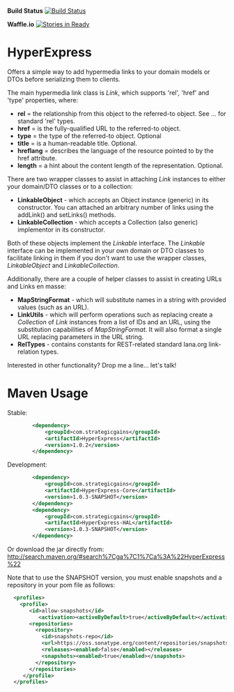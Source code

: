 **Build Status** [![Build Status](https://buildhive.cloudbees.com/job/RestExpress/job/HyperExpress/badge/icon)](https://buildhive.cloudbees.com/job/RestExpress/job/HyperExpress/)

**Waffle.io** [![Stories in Ready](https://badge.waffle.io/RestExpress/HyperExpress.png?label=ready)](https://waffle.io/RestExpress/HyperExpress)

HyperExpress
============

Offers a simple way to add hypermedia links to your domain models or DTOs before serializing them to clients.

The main hypermedia link class is *Link*, which supports 'rel', 'href' and 'type' properties, where:

* **rel** = the relationship from this object to the referred-to object. See ... for standard 'rel' types.
* **href** = is the fully-qualified URL to the referred-to object.
* **type** = the type of the referred-to object. Optional
* **title** = is a human-readable title. Optional.
* **hreflang** = describes the language of the resource pointed to by the href attribute.
* **length** = a hint about the content length of the representation. Optional.

There are two wrapper classes to assist in attaching *Link* instances to either your domain/DTO classes or to a collection:

* **LinkableObject** - which accepts an Object instance (generic) in its constructor. You can attached an arbitrary number of links using the addLink() and setLinks() methods.
* **LinkableCollection** - which accepts a Collection (also generic) implementor in its constructor.

Both of these objects implement the *Linkable* interface.  The *Linkable* interface can be implemented in your own domain or DTO classes to facilitate linking in them if you don't want to use the wrapper classes, *LinkableObject* and *LinkableCollection*.

Additionally, there are a couple of helper classes to assist in creating URLs and Links en masse:

* **MapStringFormat** - which will substitute names in a string with provided values (such as an URL).
* **LinkUtils** - which will perform operations such as replacing create a *Collection* of *Link* instances from a list of IDs and an URL, using the substitution capabilities of *MapStringFormat*.  It will also format a single URL replacing parameters in the URL string.
* **RelTypes** - contains constants for REST-related standard Iana.org link-relation types.

Interested in other functionality?  Drop me a line... let's talk!

Maven Usage
===========
Stable:
```xml
		<dependency>
			<groupId>com.strategicgains</groupId>
			<artifactId>HyperExpress</artifactId>
			<version>1.0.2</version>
		</dependency>
```
Development:
```xml
		<dependency>
			<groupId>com.strategicgains</groupId>
			<artifactId>HyperExpress-Core</artifactId>
			<version>1.0.3-SNAPSHOT</version>
		</dependency>
		<dependency>
			<groupId>com.strategicgains</groupId>
			<artifactId>HyperExpress-HAL</artifactId>
			<version>1.0.3-SNAPSHOT</version>
		</dependency>
```
Or download the jar directly from: 
http://search.maven.org/#search%7Cga%7C1%7Ca%3A%22HyperExpress%22

Note that to use the SNAPSHOT version, you must enable snapshots and a repository in your pom file as follows:
```xml
  <profiles>
    <profile>
       <id>allow-snapshots</id>
          <activation><activeByDefault>true</activeByDefault></activation>
       <repositories>
         <repository>
           <id>snapshots-repo</id>
           <url>https://oss.sonatype.org/content/repositories/snapshots</url>
           <releases><enabled>false</enabled></releases>
           <snapshots><enabled>true</enabled></snapshots>
         </repository>
       </repositories>
     </profile>
  </profiles>
```
